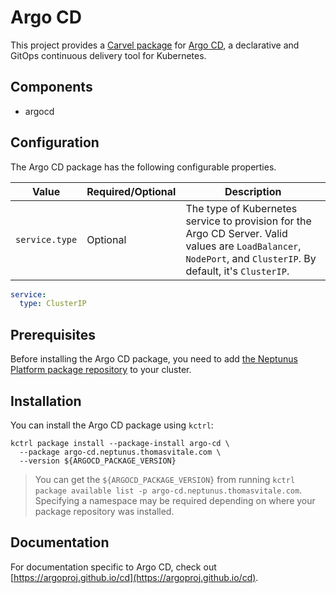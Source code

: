 # Argo CD

This project provides a [Carvel package](https://carvel.dev/kapp-controller/docs/latest/packaging) for [Argo CD](https://argoproj.github.io/cd), a declarative and GitOps continuous delivery tool for Kubernetes.

## Components

* argocd

## Configuration

The Argo CD package has the following configurable properties.

| Value | Required/Optional | Description |
|-------|-------------------|-------------|
| `service.type` | Optional | The type of Kubernetes service to provision for the Argo CD Server. Valid values are `LoadBalancer`, `NodePort`, and `ClusterIP`. By default, it's `ClusterIP`. |

```yaml
service:
  type: ClusterIP
```

## Prerequisites

Before installing the Argo CD package, you need to add [the Neptunus Platform package repository](https://github.com/neptunus-platform/package-repository) to your cluster.

## Installation

You can install the Argo CD package using `kctrl`:

   ```shell
   kctrl package install --package-install argo-cd \
     --package argo-cd.neptunus.thomasvitale.com \
     --version ${ARGOCD_PACKAGE_VERSION}
   ```

   > You can get the `${ARGOCD_PACKAGE_VERSION}` from running `kctrl
   > package available list -p argo-cd.neptunus.thomasvitale.com`.
   > Specifying a namespace may be required depending on where your package
   > repository was installed.

## Documentation

For documentation specific to Argo CD, check out [https://argoproj.github.io/cd](https://argoproj.github.io/cd).
